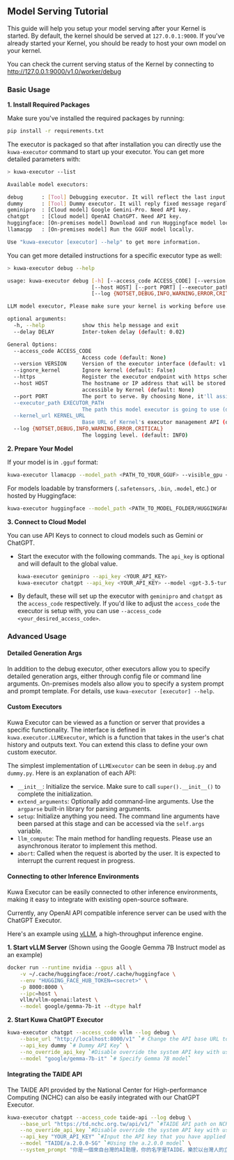 ## Model Serving Tutorial

This guide will help you setup your model serving after your Kernel is started. By default, the kernel should be served at `127.0.0.1:9000`. If you've already started your Kernel, you should be ready to host your own model on your kernel.

You can check the current serving status of the Kernel by connecting to
http://127.0.0.1:9000/v1.0/worker/debug

### Basic Usage

**1. Install Required Packages**
 
Make sure you've installed the required packages by running:
```sh
pip install -r requirements.txt
```
The executor is packaged so that after installation you can directly use the `kuwa-executor` command to start up your executor. You can get more detailed parameters with:
```sh
> kuwa-executor --list

Available model executors:

debug      : [Tool] Debugging executor. It will reflect the last input.
dummy      : [Tool] Dummy executor. It will reply fixed message regardless of the user prompt.
geminipro  : [Cloud model] Google Gemini-Pro. Need API key.
chatgpt    : [Cloud model] OpenAI ChatGPT. Need API key.
huggingface: [On-premises model] Download and run Huggingface model locally.
llamacpp   : [On-premises model] Run the GGUF model locally.

Use "kuwa-executor [executor] --help" to get more information.
```
You can get more detailed instructions for a specific executor type as well:
```sh
> kuwa-executor debug --help

usage: kuwa-executor debug [-h] [--access_code ACCESS_CODE] [--version VERSION] [--ignore_kernel] [--https]
                           [--host HOST] [--port PORT] [--executor_path EXECUTOR_PATH] [--kernel_url KERNEL_URL]
                           [--log {NOTSET,DEBUG,INFO,WARNING,ERROR,CRITICAL}] [--delay DELAY]

LLM model executor, Please make sure your kernel is working before use.

optional arguments:
  -h, --help            show this help message and exit
  --delay DELAY         Inter-token delay (default: 0.02)

General Options:
  --access_code ACCESS_CODE
                        Access code (default: None)
  --version VERSION     Version of the executor interface (default: v1.0)
  --ignore_kernel       Ignore kernel (default: False)
  --https               Register the executor endpoint with https scheme (default: False)
  --host HOST           The hostname or IP address that will be stored in Kernel, Make sure the location are
                        accessible by Kernel (default: None)
  --port PORT           The port to serve. By choosing None, it'll assign an unused port (default: None)
  --executor_path EXECUTOR_PATH
                        The path this model executor is going to use (default: /chat)
  --kernel_url KERNEL_URL
                        Base URL of Kernel's executor management API (default: http://127.0.0.1:9000/)
  --log {NOTSET,DEBUG,INFO,WARNING,ERROR,CRITICAL}
                        The logging level. (default: INFO)
```

**2. Prepare Your Model**

If your model is in `.gguf` format:
```sh
kuwa-executor llamacpp --model_path <PATH_TO_YOUR_GGUF> --visible_gpu <CUDA_VISIBLE_DEVICES>
```
For models loadable by transformers (`.safetensors`, `.bin`, `.model`, etc.) or hosted by Huggingface:
```sh
kuwa-executor huggingface --model_path <PATH_TO_MODEL_FOLDER/HUGGINGFACE_MODEL_NAME> --visible_gpu <CUDA_VISIBLE_DEVICES>
```

**3. Connect to Cloud Model**

You can use API Keys to connect to cloud models such as Gemini or ChatGPT.

- Start the executor with the following commands. The `api_key` is optional and will default to the global value.

  ```sh
  kuwa-executor geminipro --api_key <YOUR_API_KEY>
  kuwa-executor chatgpt --api_key <YOUR_API_KEY> --model <gpt-3.5-turbo/gpt-4/gpt-4-32k/...>
  ```

- By default, these will set up the executor with `geminipro` and `chatgpt` as the `access_code` respectively. If you'd like to adjust the `access_code` the executor is setup with, you can use `--access_code <your_desired_access_code>`.

### Advanced Usage

#### Detailed Generation Args

In addition to the debug executor, other executors allow you to specify detailed generation args, either through config file or command line arguments. On-premises models also allow you to specify a system prompt and prompt template. For details, use `kuwa-executor [executor] --help`.

#### Custom Executors

Kuwa Executor can be viewed as a function or server that provides a specific functionality. The interface is defined in `kuwa.executor.LLMExecutor`, which is a function that takes in the user's chat history and outputs text. You can extend this class to define your own custom executor.

The simplest implementation of `LLMExecutor` can be seen in `debug.py` and `dummy.py`. Here is an explanation of each API:
- `__init__`: Initialize the service. Make sure to call `super().__init__()` to complete the initialization.
- `extend_arguments`: Optionally add command-line arguments. Use the `argparse` built-in library for parsing arguments.
- `setup`: Initialize anything you need. The command line arguments have been parsed at this stage and can be accessed via the `self.args` variable.
- `llm_compute`: The main method for handling requests. Please use an asynchronous iterator to implement this method.
- `abort`: Called when the request is aborted by the user. It is expected to interrupt the current request in progress.

#### Connecting to other Inference Environments

Kuwa Executor can be easily connected to other inference environments, making it easy to integrate with existing open-source software.

Currently, any OpenAI API compatible inference server can be used with the ChatGPT Executor.

Here's an example using [vLLM](https://github.com/vllm-project/vllm), a high-throughput inference engine.

**1. Start vLLM Server** (Shown using the Google Gemma 7B Instruct model as an example)
```sh
docker run --runtime nvidia --gpus all \
    -v ~/.cache/huggingface:/root/.cache/huggingface \
    --env "HUGGING_FACE_HUB_TOKEN=<secret>" \
    -p 8000:8000 \
    --ipc=host \
    vllm/vllm-openai:latest \
    --model google/gemma-7b-it --dtype half
```

**2. Start Kuwa ChatGPT Executor**
```sh
kuwa-executor chatgpt --access_code vllm --log debug \
    --base_url "http://localhost:8000/v1" `# Change the API base URL to vLLM` \
    --api_key dummy `# Dummy API Key` \
    --no_override_api_key `#Disable override the system API key with user API key.` \
    --model "google/gemma-7b-it" `# Specify Gemma 7B model`
```

#### Integrating the TAIDE API

The TAIDE API provided by the National Center for High-performance Computing (NCHC) can also be easily integrated with our ChatGPT Executor.

```sh    
kuwa-executor chatgpt --access_code taide-api --log debug \
    --base_url "https://td.nchc.org.tw/api/v1/" `#TAIDE API path on NCHC` \
    --no_override_api_key `#Disable override the system API key with user API key.` \
    --api_key "YOUR_API_KEY" `#Input the API key that you have applied for` \
    --model "TAIDE/a.2.0.0-SG" `#Using the a.2.0.0 model` \
    --system_prompt "你是一個來自台灣的AI助理，你的名字是TAIDE，樂於以台灣人的立場幫助使用者，會用繁體中文回答問題。" `#TAIDE's default system prompt`
```